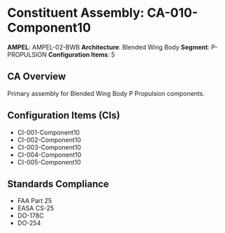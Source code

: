 # Constituent Assembly: CA-010-Component10

**AMPEL**: AMPEL-02-BWB
**Architecture**: Blended Wing Body
**Segment**: P-PROPULSION
**Configuration Items**: 5

## CA Overview
Primary assembly for Blended Wing Body P Propulsion components.

## Configuration Items (CIs)
- CI-001-Component10
- CI-002-Component10
- CI-003-Component10
- CI-004-Component10
- CI-005-Component10

## Standards Compliance
- FAA Part 25
- EASA CS-25
- DO-178C
- DO-254
